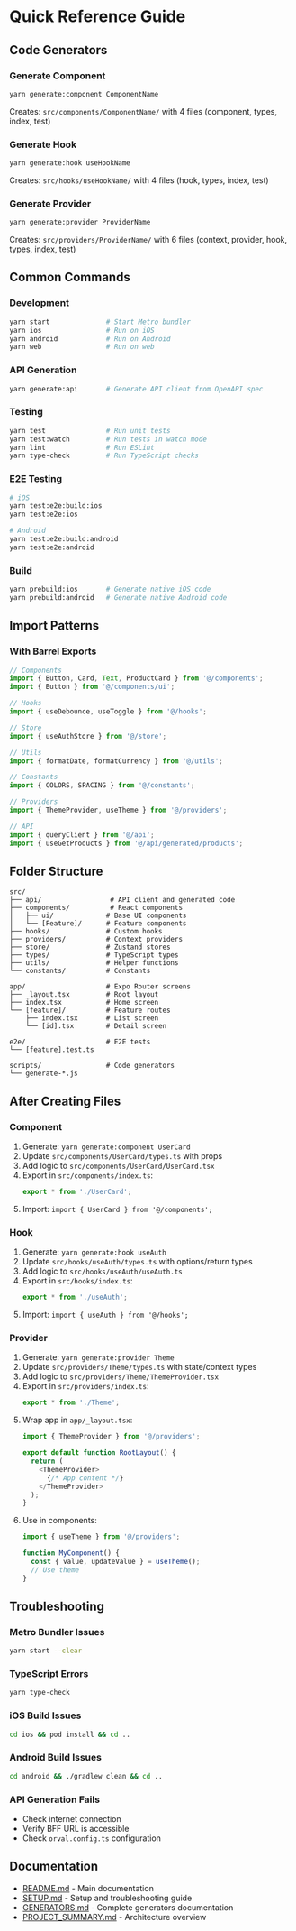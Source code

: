 # Quick Reference Guide

## Code Generators

### Generate Component
```bash
yarn generate:component ComponentName
```
Creates: `src/components/ComponentName/` with 4 files (component, types, index, test)

### Generate Hook
```bash
yarn generate:hook useHookName
```
Creates: `src/hooks/useHookName/` with 4 files (hook, types, index, test)

### Generate Provider
```bash
yarn generate:provider ProviderName
```
Creates: `src/providers/ProviderName/` with 6 files (context, provider, hook, types, index, test)

## Common Commands

### Development
```bash
yarn start              # Start Metro bundler
yarn ios                # Run on iOS
yarn android            # Run on Android
yarn web                # Run on web
```

### API Generation
```bash
yarn generate:api       # Generate API client from OpenAPI spec
```

### Testing
```bash
yarn test               # Run unit tests
yarn test:watch         # Run tests in watch mode
yarn lint               # Run ESLint
yarn type-check         # Run TypeScript checks
```

### E2E Testing
```bash
# iOS
yarn test:e2e:build:ios
yarn test:e2e:ios

# Android
yarn test:e2e:build:android
yarn test:e2e:android
```

### Build
```bash
yarn prebuild:ios       # Generate native iOS code
yarn prebuild:android   # Generate native Android code
```

## Import Patterns

### With Barrel Exports
```typescript
// Components
import { Button, Card, Text, ProductCard } from '@/components';
import { Button } from '@/components/ui';

// Hooks
import { useDebounce, useToggle } from '@/hooks';

// Store
import { useAuthStore } from '@/store';

// Utils
import { formatDate, formatCurrency } from '@/utils';

// Constants
import { COLORS, SPACING } from '@/constants';

// Providers
import { ThemeProvider, useTheme } from '@/providers';

// API
import { queryClient } from '@/api';
import { useGetProducts } from '@/api/generated/products';
```

## Folder Structure

```
src/
├── api/                 # API client and generated code
├── components/          # React components
│   ├── ui/             # Base UI components
│   └── [Feature]/      # Feature components
├── hooks/              # Custom hooks
├── providers/          # Context providers
├── store/              # Zustand stores
├── types/              # TypeScript types
├── utils/              # Helper functions
└── constants/          # Constants

app/                    # Expo Router screens
├── _layout.tsx         # Root layout
├── index.tsx           # Home screen
└── [feature]/          # Feature routes
    ├── index.tsx       # List screen
    └── [id].tsx        # Detail screen

e2e/                    # E2E tests
└── [feature].test.ts

scripts/                # Code generators
└── generate-*.js
```

## After Creating Files

### Component
1. Generate: `yarn generate:component UserCard`
2. Update `src/components/UserCard/types.ts` with props
3. Add logic to `src/components/UserCard/UserCard.tsx`
4. Export in `src/components/index.ts`:
   ```typescript
   export * from './UserCard';
   ```
5. Import: `import { UserCard } from '@/components';`

### Hook
1. Generate: `yarn generate:hook useAuth`
2. Update `src/hooks/useAuth/types.ts` with options/return types
3. Add logic to `src/hooks/useAuth/useAuth.ts`
4. Export in `src/hooks/index.ts`:
   ```typescript
   export * from './useAuth';
   ```
5. Import: `import { useAuth } from '@/hooks';`

### Provider
1. Generate: `yarn generate:provider Theme`
2. Update `src/providers/Theme/types.ts` with state/context types
3. Add logic to `src/providers/Theme/ThemeProvider.tsx`
4. Export in `src/providers/index.ts`:
   ```typescript
   export * from './Theme';
   ```
5. Wrap app in `app/_layout.tsx`:
   ```typescript
   import { ThemeProvider } from '@/providers';

   export default function RootLayout() {
     return (
       <ThemeProvider>
         {/* App content */}
       </ThemeProvider>
     );
   }
   ```
6. Use in components:
   ```typescript
   import { useTheme } from '@/providers';

   function MyComponent() {
     const { value, updateValue } = useTheme();
     // Use theme
   }
   ```

## Troubleshooting

### Metro Bundler Issues
```bash
yarn start --clear
```

### TypeScript Errors
```bash
yarn type-check
```

### iOS Build Issues
```bash
cd ios && pod install && cd ..
```

### Android Build Issues
```bash
cd android && ./gradlew clean && cd ..
```

### API Generation Fails
- Check internet connection
- Verify BFF URL is accessible
- Check `orval.config.ts` configuration

## Documentation

- [README.md](./README.md) - Main documentation
- [SETUP.md](./SETUP.md) - Setup and troubleshooting guide
- [GENERATORS.md](./GENERATORS.md) - Complete generators documentation
- [PROJECT_SUMMARY.md](./PROJECT_SUMMARY.md) - Architecture overview
